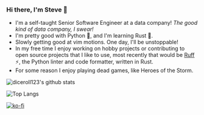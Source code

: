 ### Hi there, I'm Steve 👋

- I'm a self-taught Senior Software Engineer at a data company! _The good kind of data company, I swear!_
- I'm pretty good with Python 🐍, and I'm learning Rust 🦀.
- Slowly getting good at vim motions. One day, I'll be unstoppable!
- In my free time I enjoy working on hobby projects or contributing to open source projects that I like to use, most recently that would be [Ruff](https://github.com/astral-sh/ruff) ⚡️, the Python linter and code formatter, written in Rust.
-  For some reason I enjoy playing dead games, like Heroes of the Storm.

![diceroll123's github stats](https://github-readme-stats.vercel.app/api?username=diceroll123&theme=dracula&count_private=true&show_icons=true&hide_rank=true&custom_title=My%20Github%20Stats)

![Top Langs](https://github-readme-stats.vercel.app/api/top-langs/?username=diceroll123&layout=compact&theme=dracula&exclude_repo=facebook-chat-api,Meta-Tile-Widget&hide=Coffeescript,HTML,JavaScript,CSS,Dockerfile,Shell)

[![ko-fi](https://ko-fi.com/img/githubbutton_sm.svg)](https://ko-fi.com/P5P56FLNB)
